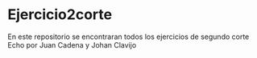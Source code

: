 # Ejercicio2corte
En este repositorio se encontraran todos los ejercicios de segundo corte
Echo por Juan Cadena y Johan Clavijo
